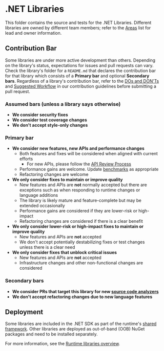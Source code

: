 # .NET Libraries

This folder contains the source and tests for the .NET Libraries. Different libraries are owned by different team members; refer to the [Areas](/docs/area-owners.md#areas) list for lead and owner information.

## Contribution Bar

Some libraries are under more active development than others. Depending on the library's status, expectations for issues and pull requests can vary. Check the library's folder for a `README.md` that declares the contribution bar for that library which consists of a **Primary bar** and optional **Secondary bars**. Regardless of a library's contribution bar, refer to the [DOs and DON'Ts](/CONTRIBUTING.md#dos-and-donts) and [Suggested Workflow](/CONTRIBUTING.md#suggested-workflow) in our contribution guidelines before submitting a pull request.

### Assumed bars (unless a library says otherwise)
- **We consider security fixes**
- **We consider test coverage changes**
- **We don't accept style-only changes**

### Primary bar
- **We consider new features, new APIs and performance changes**
  - Both features and fixes will be considered when aligned with current efforts
    - For new APIs, please follow the [API Review Process](/docs/project/api-review-process.md)
  - Performance gains are welcome. Update [benchmarks](https://github.com/dotnet/performance) as appropriate
  - Refactoring changes are welcome
- **We only consider fixes to maintain or improve quality**
  - New features and APIs are **not** normally accepted but there are exceptions such as when responding to runtime changes or language additions
  - The library is likely mature and feature-complete but may be extended occasionally
  - Performance gains are considered if they are lower-risk or high-impact
  - Refactoring changes are considered if there is a clear benefit
- **We only consider lower-risk or high-impact fixes to maintain or improve quality**
  - New features and APIs are **not** accepted
  - We don't accept potentially destabilizing fixes or test changes unless there is a clear need
- **We only consider fixes that unblock critical issues**
  - New features and APIs are **not** accepted
  - Infrastructure changes and other non-functional changes are considered

### Secondary bars
- **We consider PRs that target this library for new [source code analyzers](/docs/project/analyzers.md)**
- **We don't accept refactoring changes due to new language features**

## Deployment

Some libraries are included in the .NET SDK as part of the runtime's [shared framework](https://learn.microsoft.com/dotnet/standard/glossary#shared-framework). Other libraries are deployed as out-of-band (OOB) NuGet packages and need to be installed separately.

For more information, see the [Runtime libraries overview](https://learn.microsoft.com/dotnet/standard/runtime-libraries-overview).
